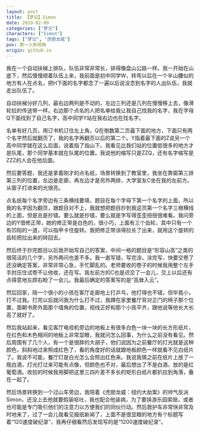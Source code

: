 ```yaml
---
layout: post
title: 【梦记】Simon
date: 2019-02-09
categories: ["梦记"]
characters: ["Simon"]
tags: ["梦记", "虎胆龙威"]
pov: 第一人称视角
origin: github.io
---
```


我在一个自动扶梯上排队，队伍非常非常长，排得像盘山公路一样。我一开始在山底下，然后慢慢顺着队伍上来，我前面是初中同学W，转弯以后在一个半山腰似的地方有人在点名，把H下面的名字都念了一遍以后说没念到名字的人出队伍，我就走出队伍了。

自动扶梯分好几列，最右边两列是不动的，左边三列还是几列在慢慢移上去，像滑轮拉的传送带一样。右边那个点名的人把名单给我让我自己找我的名字，我在字母Q下面找到了自己名字，高中同学Y站在我右边也在找名字。

名单有好几页，用订书机订住左上角，Q在倒数第二页最下面的地方，下面只有两个名字然后就翻页了，我的名字再翻页以后的第二个。Y指着最下面的Z说另一个高中同学就在这么后面，说着指了指山下。我看见比我们站的位置低很多的地方才是队尾，那个同学基本就在队尾的位置。我说他的缩写只是ZZQ，还有名字缩写是ZZZ的人会在他后面。

然后要答题，我还是拿着刚才的点名纸，场景转换到了教室里，我坐在靠窗第三排第三列的位置，左边是走廊，再左边才是另外两排，大学室友C坐在我的左前方。从窗子打进来的光很亮。

点名纸每个名字旁边有三条横线要填，题目在每个字母下第一个名字的上面，所以我的名字因为翻页，跟题目对不上，我就想把题目抄到我这页第一个名字三根横线的上面，但是总是抄错。要么就是抄错，要么就是字写得歪歪扭扭很难看。我问旁边的Y借修正带，她的修正带是白色的，很小巧，上面有三个齿轮，其中只有一个有凹陷的一道，可以指甲卡住旋转。我把修正带涂得拉长了出来，就用这个旋转的齿轮把拉出来的转回去。

然后终于抄完题目以后我开始写自己的答案，中间一格的题目是“形容山高”之类的很简洁的几个字，另外两问也差不多。我一直写错，写完涂，涂完写，快要交卷了还没确定答案，非常非常心急，手忙脚乱的。老师要收的卷子的时候我用整个左手手肘压住试卷不让他收，还在写。我左前方的C也是迟交了一会儿，交上以后还有点得意地左顾右盼了一会儿。我最后确定的答案写的是“高耸入云”。

然后回家，陪一个很小的小孩在客厅走廊地上打乒乓，他打得也不错，但毕竟小，打不过我。打完以后就问我为什么打不过，我蹲在家里餐厅背对正门的椅子那个位置，面朝书房外面那个墙角的位置，视线正好和那个小孩平齐，跟他说等他长大长高了就好了。

然后我站起来，看见客厅电视机旁边的地板上有很多白色一块一块的长方形纸片，在红色和木色相间的地板上非常显眼，我就问怎么回事，为什么之前没有看见。然后周围有了几个人，有一个是很胖的大胡子，他们说因为之前餐厅的灯光就是这种颜色，斜斜地过来照成红色了，看的角度好的话就跟地板颜色一样就看不见白纸片了。我说不可能，餐厅灯是白光怎么会照出红色来。我说我猜之前在纸片上放了一瓶白酒，灯光打过来可能有点像，但颜色也不对，最后想出了不是白酒，放的是红葡萄酒。收拾的时候我用脚把这里三四片差不多长的矩形白纸片都扒拉到角落，叠在一起了。

然后场景转换到一个过山车旁边，我陪着《虎胆龙威：纽约大劫案》的帅气反派Simon，还没上去他就要假装呕吐，我也配合他装病，为了要挟游乐园索赔，或者也可能是专门吸引他们的注意力以方便我们的同伙行动。然后救护车非常快非常及时地来了，过了一会儿我看见报纸新闻了，上面不是很显眼的地方有个标题写着“120速度破纪录”，我再仔细看然后发现写的是“1200速度破纪录”。

 